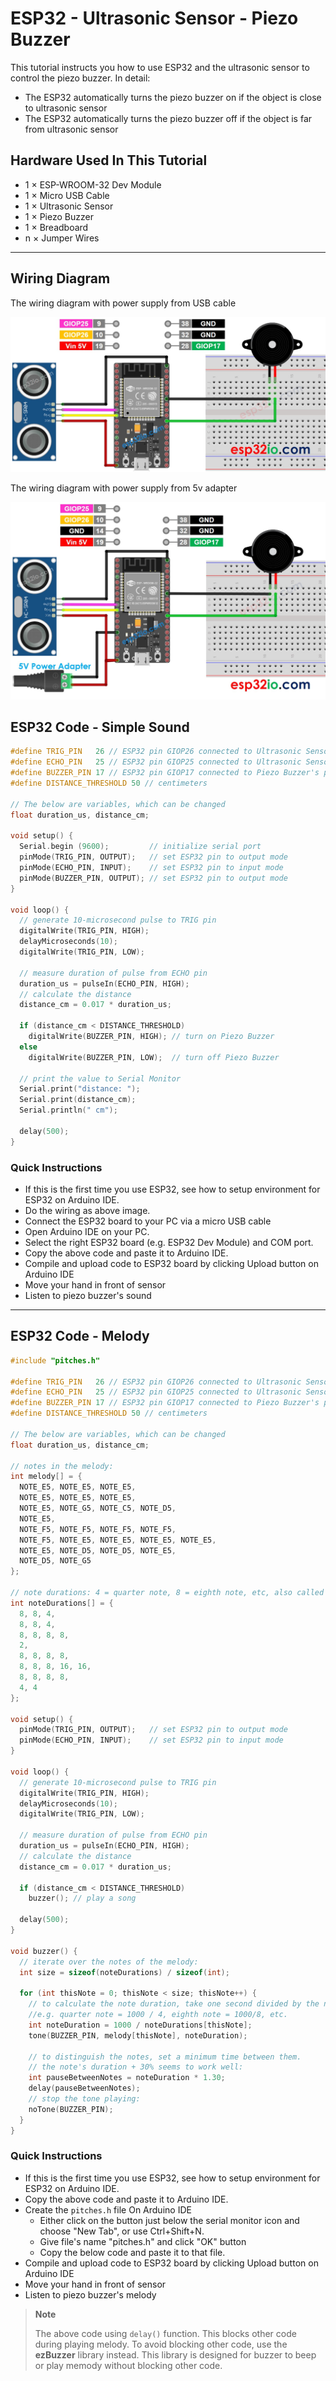 # ESP32 - Ultrasonic Sensor - Piezo Buzzer

This tutorial instructs you how to use ESP32 and the ultrasonic sensor to control the piezo buzzer. In detail:

  * The ESP32 automatically turns the piezo buzzer on if the object is close to ultrasonic sensor
  * The ESP32 automatically turns the piezo buzzer off if the object is far from ultrasonic sensor

## Hardware Used In This Tutorial

  * 1	×	ESP-WROOM-32 Dev Module	
  * 1	×	Micro USB Cable	
  * 1	×	Ultrasonic Sensor	
  * 1	×	Piezo Buzzer	
  * 1	×	Breadboard	
  * n	×	Jumper Wires

---

## Wiring Diagram

The wiring diagram with power supply from USB cable

![](figs/fig_3_2.jpg)

The wiring diagram with power supply from 5v adapter

![](figs/fig_3_3.jpg)

## ESP32 Code - Simple Sound

```c++
#define TRIG_PIN   26 // ESP32 pin GIOP26 connected to Ultrasonic Sensor's TRIG pin
#define ECHO_PIN   25 // ESP32 pin GIOP25 connected to Ultrasonic Sensor's ECHO pin
#define BUZZER_PIN 17 // ESP32 pin GIOP17 connected to Piezo Buzzer's pin
#define DISTANCE_THRESHOLD 50 // centimeters

// The below are variables, which can be changed
float duration_us, distance_cm;

void setup() {
  Serial.begin (9600);         // initialize serial port
  pinMode(TRIG_PIN, OUTPUT);   // set ESP32 pin to output mode
  pinMode(ECHO_PIN, INPUT);    // set ESP32 pin to input mode
  pinMode(BUZZER_PIN, OUTPUT); // set ESP32 pin to output mode
}

void loop() {
  // generate 10-microsecond pulse to TRIG pin
  digitalWrite(TRIG_PIN, HIGH);
  delayMicroseconds(10);
  digitalWrite(TRIG_PIN, LOW);

  // measure duration of pulse from ECHO pin
  duration_us = pulseIn(ECHO_PIN, HIGH);
  // calculate the distance
  distance_cm = 0.017 * duration_us;

  if (distance_cm < DISTANCE_THRESHOLD)
    digitalWrite(BUZZER_PIN, HIGH); // turn on Piezo Buzzer
  else
    digitalWrite(BUZZER_PIN, LOW);  // turn off Piezo Buzzer

  // print the value to Serial Monitor
  Serial.print("distance: ");
  Serial.print(distance_cm);
  Serial.println(" cm");

  delay(500);
}

```

### Quick Instructions

  * If this is the first time you use ESP32, see how to setup environment for ESP32 on Arduino IDE.
  * Do the wiring as above image.
  * Connect the ESP32 board to your PC via a micro USB cable
  * Open Arduino IDE on your PC.
  * Select the right ESP32 board (e.g. ESP32 Dev Module) and COM port.
  * Copy the above code and paste it to Arduino IDE.
  * Compile and upload code to ESP32 board by clicking Upload button on Arduino IDE
  * Move your hand in front of sensor
  * Listen to piezo buzzer's sound

---

## ESP32 Code - Melody

```c++
#include "pitches.h"

#define TRIG_PIN   26 // ESP32 pin GIOP26 connected to Ultrasonic Sensor's TRIG pin
#define ECHO_PIN   25 // ESP32 pin GIOP25 connected to Ultrasonic Sensor's ECHO pin
#define BUZZER_PIN 17 // ESP32 pin GIOP17 connected to Piezo Buzzer's pin
#define DISTANCE_THRESHOLD 50 // centimeters

// The below are variables, which can be changed
float duration_us, distance_cm;

// notes in the melody:
int melody[] = {
  NOTE_E5, NOTE_E5, NOTE_E5,
  NOTE_E5, NOTE_E5, NOTE_E5,
  NOTE_E5, NOTE_G5, NOTE_C5, NOTE_D5,
  NOTE_E5,
  NOTE_F5, NOTE_F5, NOTE_F5, NOTE_F5,
  NOTE_F5, NOTE_E5, NOTE_E5, NOTE_E5, NOTE_E5,
  NOTE_E5, NOTE_D5, NOTE_D5, NOTE_E5,
  NOTE_D5, NOTE_G5
};

// note durations: 4 = quarter note, 8 = eighth note, etc, also called tempo:
int noteDurations[] = {
  8, 8, 4,
  8, 8, 4,
  8, 8, 8, 8,
  2,
  8, 8, 8, 8,
  8, 8, 8, 16, 16,
  8, 8, 8, 8,
  4, 4
};

void setup() {
  pinMode(TRIG_PIN, OUTPUT);   // set ESP32 pin to output mode
  pinMode(ECHO_PIN, INPUT);    // set ESP32 pin to input mode
}

void loop() {
  // generate 10-microsecond pulse to TRIG pin
  digitalWrite(TRIG_PIN, HIGH);
  delayMicroseconds(10);
  digitalWrite(TRIG_PIN, LOW);

  // measure duration of pulse from ECHO pin
  duration_us = pulseIn(ECHO_PIN, HIGH);
  // calculate the distance
  distance_cm = 0.017 * duration_us;

  if (distance_cm < DISTANCE_THRESHOLD)
    buzzer(); // play a song

  delay(500);
}

void buzzer() {
  // iterate over the notes of the melody:
  int size = sizeof(noteDurations) / sizeof(int);

  for (int thisNote = 0; thisNote < size; thisNote++) {
    // to calculate the note duration, take one second divided by the note type.
    //e.g. quarter note = 1000 / 4, eighth note = 1000/8, etc.
    int noteDuration = 1000 / noteDurations[thisNote];
    tone(BUZZER_PIN, melody[thisNote], noteDuration);

    // to distinguish the notes, set a minimum time between them.
    // the note's duration + 30% seems to work well:
    int pauseBetweenNotes = noteDuration * 1.30;
    delay(pauseBetweenNotes);
    // stop the tone playing:
    noTone(BUZZER_PIN);
  }
}

```

### Quick Instructions

  * If this is the first time you use ESP32, see how to setup environment for ESP32 on Arduino IDE.
  * Copy the above code and paste it to Arduino IDE.
  * Create the `pitches.h` file On Arduino IDE
    * Either click on the button just below the serial monitor icon and choose "New Tab", or use Ctrl+Shift+N.
    * Give file's name "pitches.h" and click "OK" button
    * Copy the below code and paste it to that file.
  * Compile and upload code to ESP32 board by clicking Upload button on Arduino IDE
  * Move your hand in front of sensor
  * Listen to piezo buzzer's melody

  > **Note**
  >
  > The above code using `delay()` function. This blocks other code during playing melody. To avoid blocking other code, use the **ezBuzzer** library instead. This library is designed for buzzer to beep or play memody without blocking other code.
